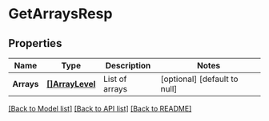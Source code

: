 # GetArraysResp

## Properties
Name | Type | Description | Notes
------------ | ------------- | ------------- | -------------
**Arrays** | [**[]ArrayLevel**](ArrayLevel.md) | List of arrays | [optional] [default to null]

[[Back to Model list]](../README.md#documentation-for-models) [[Back to API list]](../README.md#documentation-for-api-endpoints) [[Back to README]](../README.md)

